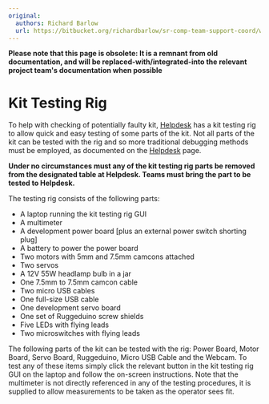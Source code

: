 ```yaml
---
original:
  authors: Richard Barlow
  url: https://bitbucket.org/richardbarlow/sr-comp-team-support-coord/wiki/kit-testing-rig
---
```

**Please note that this page is obsolete: It is a remnant from old
documentation, and will be replaced-with/integrated-into the relevant
project team's documentation when possible**

# Kit Testing Rig

To help with checking of potentially faulty kit, [Helpdesk](./helpdesk.md) has a kit testing rig to allow quick and easy testing of some parts of the kit. Not all parts of the kit can be tested with the rig and so more traditional debugging methods must be employed, as documented on the [Helpdesk](./helpdesk.md) page.

**Under no circumstances must any of the kit testing rig parts be removed from the designated table at Helpdesk. Teams must bring the part to be tested to Helpdesk.**

The testing rig consists of the following parts:

* A laptop running the kit testing rig GUI
* A multimeter
* A development power board [plus an external power switch shorting plug]
* A battery to power the power board
* Two motors with 5mm and 7.5mm camcons attached
* Two servos
* A 12V 55W headlamp bulb in a jar
* One 7.5mm to 7.5mm camcon cable
* Two micro USB cables
* One full-size USB cable
* One development servo board
* One set of Ruggeduino screw shields
* Five LEDs with flying leads
* Two microswitches with flying leads

The following parts of the kit can be tested with the rig: Power Board, Motor Board, Servo Board, Ruggeduino, Micro USB Cable and the Webcam. To test any of these items simply click the relevant button in the kit testing rig GUI on the laptop and follow the on-screen instructions. Note that the multimeter is not directly referenced in any of the testing procedures, it is supplied to allow measurements to be taken as the operator sees fit.
